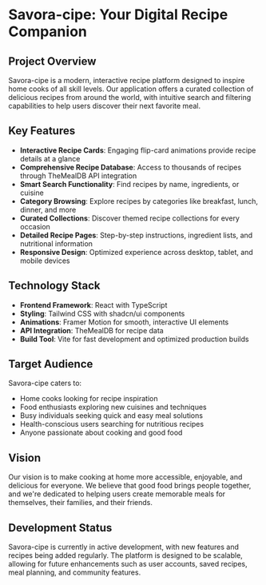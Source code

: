 # Savora-cipe: Your Digital Recipe Companion

## Project Overview

Savora-cipe is a modern, interactive recipe platform designed to inspire home cooks of all skill levels. Our application offers a curated collection of delicious recipes from around the world, with intuitive search and filtering capabilities to help users discover their next favorite meal.

## Key Features

- **Interactive Recipe Cards**: Engaging flip-card animations provide recipe details at a glance
- **Comprehensive Recipe Database**: Access to thousands of recipes through TheMealDB API integration
- **Smart Search Functionality**: Find recipes by name, ingredients, or cuisine
- **Category Browsing**: Explore recipes by categories like breakfast, lunch, dinner, and more
- **Curated Collections**: Discover themed recipe collections for every occasion
- **Detailed Recipe Pages**: Step-by-step instructions, ingredient lists, and nutritional information
- **Responsive Design**: Optimized experience across desktop, tablet, and mobile devices

## Technology Stack

- **Frontend Framework**: React with TypeScript
- **Styling**: Tailwind CSS with shadcn/ui components
- **Animations**: Framer Motion for smooth, interactive UI elements
- **API Integration**: TheMealDB for recipe data
- **Build Tool**: Vite for fast development and optimized production builds

## Target Audience

Savora-cipe caters to:
- Home cooks looking for recipe inspiration
- Food enthusiasts exploring new cuisines and techniques
- Busy individuals seeking quick and easy meal solutions
- Health-conscious users searching for nutritious recipes
- Anyone passionate about cooking and good food

## Vision

Our vision is to make cooking at home more accessible, enjoyable, and delicious for everyone. We believe that good food brings people together, and we're dedicated to helping users create memorable meals for themselves, their families, and their friends.

## Development Status

Savora-cipe is currently in active development, with new features and recipes being added regularly. The platform is designed to be scalable, allowing for future enhancements such as user accounts, saved recipes, meal planning, and community features.
